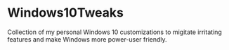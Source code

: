 # Windows10Tweaks

Collection of my personal Windows 10 customizations to migitate irritating features and make Windows more power-user friendly.
